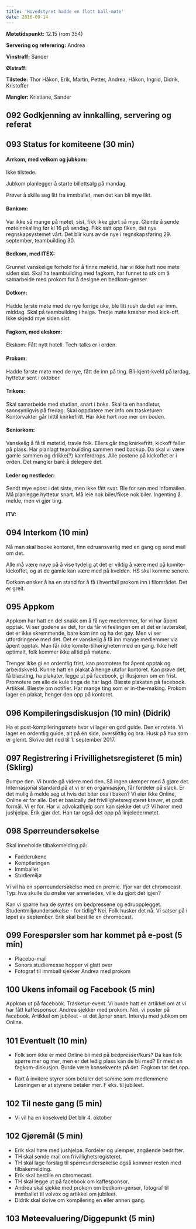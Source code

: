 ```yaml
---
title: 'Hovedstyret hadde en flott ball-møte'
date: 2016-09-14
---
```


**Møtetidspunkt:** 12.15 (rom 354)

**Servering og referering:** Andrea

**Vinstraff:** Sander

**Ølstraff:**  

**Tilstede:** Thor Håkon, Erik, Martin, Petter, Andrea, Håkon, Ingrid, Didrik, Kristoffer

**Mangler:** Kristiane, Sander

## 092 Godkjenning av innkalling, servering og referat 


## 093 Status for komiteene (30 min)

#### Arrkom, med velkom og jubkom:

Ikke tilstede.

Jubkom planlegger å starte billettsalg på mandag. 

Prøver å skille seg litt fra immballet, men det kan bli mye likt.



#### Bankom:  

Var ikke så mange på møtet, sist, fikk ikke gjort så mye. Glemte å sende møteinnkalling før kl 16 på søndag. 
Fikk satt opp fiken, det nye regnskapsystemet vårt. Det blir kurs av de nye i regnskapsføring 29. september, teambuilding 30.

#### Bedkom, med ITEX:  

 Grunnet vanskelige forhold for å finne møtetid, har vi ikke hatt noe møte siden sist. Skal ha teambuilding med fagkom, har funnet to stk om å samarbeide med prokom for å designe en bedkom-genser.

#### Dotkom:

Hadde første møte med de nye forrige uke, ble litt rush da det var imm. middag. Skal på teambuilding i helga. Tredje møte krasher med kick-off. Ikke skjedd mye siden sist.

#### Fagkom, med ekskom:  

Ekskom: Fått nytt hotell. Tech-talks er i orden.

#### Prokom:  

Hadde første møte med de nye, fått de inn på ting. Bli-kjent-kveld på lørdag, hyttetur sent i oktober.

#### Trikom:  
Skal samarbeide med studlan, snart i boks. Skal ta en handletur, sannsynligvis på fredag. Skal oppdatere mer info om trasketuren. Kontorvakter går hittil 
knirkefritt. Har ikke hørt noe mer om boden.

#### Seniorkom: 

Vanskelig å få til møtetid, travle folk. Ellers går ting knirkefritt, kickoff faller på plass. Har planlagt teambuilding sammen med backup. Da skal vi være gamle sammen og drikke(?) kamferdrops. Alle postene på kickoffet er i orden. Det mangler bare å delegere det.

#### Leder og nestleder:  

Sendt mye epost i det siste, men ikke fått svar. Ble for sen med infomailen. Må planlegge hyttetur snart. Må leie nok biler/fikse nok biler. Ingenting å melde, men vi gjør ting.

#### ITV: 


## 094 Interkom (10 min) 
Nå man skal booke kontoret, finn edruansvarlig med en gang og send mail om det.

Alle må være nøye på å vise tydelig at det er viktig å være med på komite-kickoffet, og at de gamle kan være med på kvelden. HS skal komme senere.

Dotkom ønsker å ha en stand for å få i hvertfall prokom inn i filområdet. Det er greit.

## 095 Appkom
Appkom har hatt en del snakk om å få nye medlemmer, for vi har åpent opptak. Vi ser godene av det, for da får vi feelingen om at det er lavterskel, det er ikke skremmende, bare kom inn og ha det gøy. Men vi ser utfordringene med det. Det er vanskelig å få inn mange medlemmer via åpent opptak. Man får ikke komite-tilhørigheten med en gang. Ikke helt optimalt, folk kommer ikke alltid på møtene. 

Trenger ikke gi en ordentlig frist, kan promotere for åpent opptak og arbeidskveld. Kunne hatt en plakat å henge utafor kontoret. Kan prøve det, få blæsting, ha plakater, legge ut på facebook, gi illusjonen om en frist. Promotere om alle de kule tinga de har lagd. Blæste plakaten på facebook. Artikkel. Blæste om notifier. Har mange ting som er in-the-making. Prokom lager en plakat, henger den opp på kontoret. 

## 096 Kompileringsdiskusjon (10 min) (Didrik)
Ha et post-kompileringsmøte hvor vi lager en god guide. Den er rotete. Vi lager en ordentlig guide, alt på én side, oversiktlig og bra. Husk på hva som er glemt. Skrive det ned til 1. september 2017.

## 097 Registrering i Frivillighetsregisteret (5 min) (Sklirg)

Bumpe den. Vi burde gå videre med den. Så ingen ulemper med å gjøre det. Internasjonal standard på at vi er en organisasjon, får fordeler på slack. Er det mulig å melde seg ut hvis det biter oss i baken? Vi eier ikke Online, Online er for alle. Det er basically det frivillighetsregisteret krever, et godt formål. Vi er for. Har vi advokathjelp som kan sjekke det ut? Vi hører med jushjelpa. Erik gjør det. Han tar også det opp på linjeledermøtet.

## 098 Spørreundersøkelse
Skal inneholde tilbakemelding på:

* Fadderukene
* Kompileringen
* Immballet
* Studiemiljø

Vi vil ha en spørreundersøkelse med en premie. Ifjor var det chromecast.
Typ: hva skulle du ønske var annerledes, ville du gjort det igjen? 

Kan vi spørre hva de syntes om bedpressene og edruopplegget.
Studentmiljøundersøkelse - for tidlig? Nei. Folk husker det nå. Vi satser på i løpet av september. Erik skal bestille en chromecast.

## 099 Forespørsler som har kommet på e-post (5 min) 

* Placebo-mail
* Sonors studiemesse hopper vi glatt over
* Fotograf til immball sjekker Andrea med prokom

## 100 Ukens infomail og Facebook (5 min)  

Appkom ut på facebook. Trasketur-event. Vi burde hatt en artikkel om at vi har fått kaffesponsor. Andrea sjekker med prokom. Nei, vi poster på facebook. Artikkel om jubileet - at det åpner snart. Intervju med jubkom om Online.

## 101 Eventuelt (10 min)
* Folk som ikke er med Online bli med på bedpresser/kurs?
Da kan folk spørre mer og mer, men er det ledig plass kan de bli med? Er mest en fagkom-diskusjon. Burde være konsekvente på det. Fagkom tar det opp.

* Rart å invitere styrer som betaler det samme som medlemmene
Løsningen er at styrene betaler mer. F eks. til jubileet.

## 102 Til neste gang (5 min)
* Vi vil ha en kosekveld
Det blir 4. oktober

## 102 Gjøremål (5 min)
* Erik skal høre med jushjelpa. Fordeler og ulemper, angående bedrifter.
* TH skal sende mail om frivillighetsregisteret.
* TH skal lage forslag til spørreundersøkelse også kommer resten med tilbakemelding.
* Erik skal bestille en chromecast.
* TH skal legge ut på facebook om kaffesponsor.
* Andrea skal sjekke med prokom om bedkom-genser, fotograf til immballet til volvox og artikkel om jubileet.
* Didrik skal skrive om kompilering en eller annen gang.

## 103 Møteevaluering/Diggepunkt (5 min)
